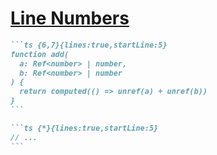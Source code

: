 # [Line Numbers](https://sli.dev/features/code-block-line-numbers.html)

````md
```ts {6,7}{lines:true,startLine:5}
function add(
  a: Ref<number> | number,
  b: Ref<number> | number
) {
  return computed(() => unref(a) + unref(b))
}
```
````

````md
```ts {*}{lines:true,startLine:5}
// ...
```
````